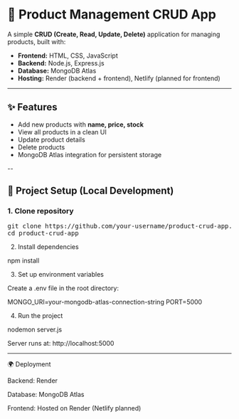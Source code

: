 # 🛒 Product Management CRUD App

A simple **CRUD (Create, Read, Update, Delete)** application for managing products, built with:

- **Frontend:** HTML, CSS, JavaScript  
- **Backend:** Node.js, Express.js  
- **Database:** MongoDB Atlas  
- **Hosting:** Render (backend + frontend), Netlify (planned for frontend)

---
## ✨ Features
- Add new products with **name, price, stock**  
- View all products in a clean UI  
- Update product details  
- Delete products  
- MongoDB Atlas integration for persistent storage  

--
## 🚀 Project Setup (Local Development)

### 1. Clone repository
<pre>
git clone https://github.com/your-username/product-crud-app.git
cd product-crud-app
</pre>

2. Install dependencies

npm install

3. Set up environment variables

Create a .env file in the root directory:

MONGO_URI=your-mongodb-atlas-connection-string
PORT=5000

4. Run the project

nodemon server.js

Server runs at: http://localhost:5000


---

🌍 Deployment

Backend: Render

Database: MongoDB Atlas

Frontend: Hosted on Render (Netlify planned)
